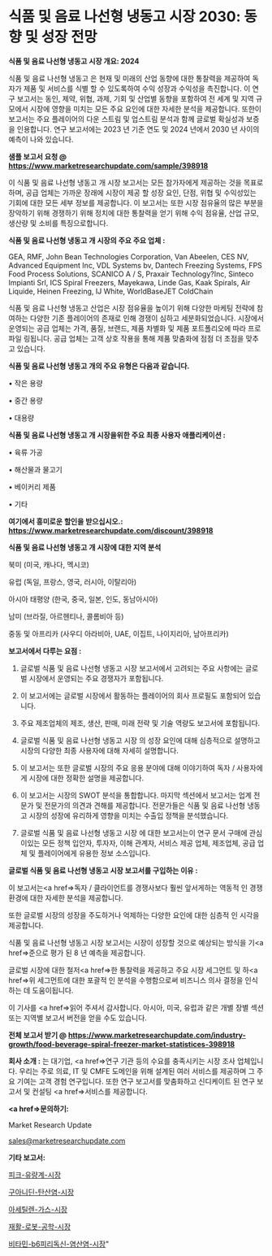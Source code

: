# 식품 및 음료 나선형 냉동고 시장 2030: 동향 및 성장 전망

<strong>식품 및 음료 나선형 냉동고 시장 개요: 2024</strong>

식품 및 음료 나선형 냉동고 은 현재 및 미래의 산업 동향에 대한 통찰력을 제공하여 독자가 제품 및 서비스를 식별 할 수 있도록하여 수익 성장과 수익성을 촉진합니다. 이 연구 보고서는 동인, 제약, 위협, 과제, 기회 및 산업별 동향을 포함하여 전 세계 및 지역 규모에서 시장에 영향을 미치는 모든 주요 요인에 대한 자세한 분석을 제공합니다. 또한이 보고서는 주요 플레이어의 다운 스트림 및 업스트림 분석과 함께 글로벌 확실성과 보증을 인용합니다. 연구 보고서에는 2023 년 기준 연도 및 2024 년에서 2030 년 사이의 예측이 나와 있습니다.



<strong>샘플 보고서 요청 @ <a href=https://www.marketresearchupdate.com/sample/398918>https://www.marketresearchupdate.com/sample/398918</a></strong>

이 식품 및 음료 나선형 냉동고 개 시장 보고서는 모든 참가자에게 제공하는 것을 목표로하며, 공급 업체는 가까운 장래에 시장이 제공 할 성장 요인, 단점, 위협 및 수익성있는 기회에 대한 모든 세부 정보를 제공합니다. 이 보고서는 또한 시장 점유율의 많은 부분을 장악하기 위해 경쟁하기 위해 정치에 대한 통찰력을 얻기 위해 수익 점유율, 산업 규모, 생산량 및 소비를 특징으로합니다.



<strong>식품 및 음료 나선형 냉동고 개 시장의 주요 주요 업체 :</strong>

GEA, RMF, John Bean Technologies Corporation, Van Abeelen, CES NV, Advanced Equipment Inc, VDL Systems bv, Dantech Freezing Systems, FPS Food Process Solutions, SCANICO A / S, Praxair Technology?Inc, Sinteco Impianti Srl, ICS Spiral Freezers, Mayekawa, Linde Gas, Kaak Spirals, Air Liquide, Heinen Freezing, IJ White, WorldBaseJET ColdChain

식품 및 음료 나선형 냉동고 산업은 시장 점유율을 높이기 위해 다양한 마케팅 전략에 참여하는 다양한 기존 플레이어의 존재로 인해 경쟁이 심하고 세분화되었습니다. 시장에서 운영되는 공급 업체는 가격, 품질, 브랜드, 제품 차별화 및 제품 포트폴리오에 따라 프로파일 링됩니다. 공급 업체는 고객 상호 작용을 통해 제품 맞춤화에 점점 더 초점을 맞추고 있습니다.



<strong>식품 및 음료 나선형 냉동고 개의 주요 유형은 다음과 같습니다.</strong>

• 작은 용량

• 중간 용량

• 대용량



<strong>식품 및 음료 나선형 냉동고 개 시장을위한 주요 최종 사용자 애플리케이션 :</strong>

• 육류 가공

• 해산물과 물고기

• 베이커리 제품

• 기타



<strong>여기에서 흥미로운 할인을 받으십시오.: <a href=https://www.marketresearchupdate.com/discount/398918>https://www.marketresearchupdate.com/discount/398918</a></strong>



<strong>식품 및 음료 나선형 냉동고 개 시장에 대한 지역 분석</strong>

북미 (미국, 캐나다, 멕시코)

유럽 (독일, 프랑스, 영국, 러시아, 이탈리아)

아시아 태평양 (한국, 중국, 일본, 인도, 동남아시아)

남미 (브라질, 아르헨티나, 콜롬비아 등)

중동 및 아프리카 (사우디 아라비아, UAE, 이집트, 나이지리아, 남아프리카)



<strong>보고서에서 다루는 요점 :</strong>

1. 글로벌 식품 및 음료 나선형 냉동고 시장 보고서에서 고려되는 주요 사항에는 글로벌 시장에서 운영되는 주요 경쟁자가 포함됩니다.

2. 이 보고서에는 글로벌 시장에서 활동하는 플레이어의 회사 프로필도 포함되어 있습니다.

3. 주요 제조업체의 제조, 생산, 판매, 미래 전략 및 기술 역량도 보고서에 포함됩니다.

4. 글로벌 식품 및 음료 나선형 냉동고 시장 의 성장 요인에 대해 심층적으로 설명하고 시장의 다양한 최종 사용자에 대해 자세히 설명합니다.

5. 이 보고서는 또한 글로벌 시장의 주요 응용 분야에 대해 이야기하여 독자 / 사용자에게 시장에 대한 정확한 설명을 제공합니다.

6. 이 보고서는 시장의 SWOT 분석을 통합합니다. 마지막 섹션에서 보고서는 업계 전문가 및 전문가의 의견과 견해를 제공합니다. 전문가들은 식품 및 음료 나선형 냉동고 시장의 성장에 유리하게 영향을 미치는 수출입 정책을 분석했습니다.

7. 글로벌 식품 및 음료 나선형 냉동고 시장 에 대한 보고서는이 연구 문서 구매에 관심이있는 모든 정책 입안자, 투자자, 이해 관계자, 서비스 제공 업체, 제조업체, 공급 업체 및 플레이어에게 유용한 정보 소스입니다.



<strong>글로벌 식품 및 음료 나선형 냉동고 시장 보고서를 구입하는 이유 :</strong>

이 보고서는<a href=>독자 / 클</a>라이언트를 경쟁사보다 훨씬 앞서게하는 역동적 인 경쟁 환경에 대한 자세한 분석을 제공합니다.

또한 글로벌 시장의 성장을 주도하거나 억제하는 다양한 요인에 대한 심층적 인 시각을 제공합니다.

식품 및 음료 나선형 냉동고 시장 보고서는 시장이 성장할 것으로 예상되는 방식을 기<a href=>준으로</a> 평가 된 8 년 예측을 제공합니다.

글로벌 시장에 대한 철저<a href=>한 통찰력</a>을 제공하고 주요 시장 세그먼트 및 하<a href=>위 세그</a>먼트에 대한 포괄적 인 분석을 수행함으로써 비즈니스 의사 결정을 인식하는 데 도움이됩니다.

이 기사를 <a href=>읽어 주</a>셔서 감사합니다. 아시아, 미국, 유럽과 같은 개별 장별 섹션 또는 지역별 보고서 버전을 얻을 수도 있습니다.



<strong>전체 보고서 받기 @ <a href=https://www.marketresearchupdate.com/industry-growth/food-beverage-spiral-freezer-market-statistices-398918>https://www.marketresearchupdate.com/industry-growth/food-beverage-spiral-freezer-market-statistices-398918</a></strong>



<strong>회사 소개 :</strong>
는 대기업, <a href=>연구 기</a>관 등의 수요를 충족시키는 시장 조사 업체입니다. 우리는 주로 의료, IT 및 CMFE 도메인을 위해 설계된 여러 서비스를 제공하며 그 주요 기여는 고객 경험 연구입니다. 또한 연구 보고서를 맞춤화하고 신디케이트 된 연구 보고서 및 컨설팅 <a href=>서비</a>스를 제공합니다.



<strong><a href=>문의하기:</a></strong>

Market Research Update

sales@marketresearchupdate.com



<strong>기타 보고서:</strong>

<a href=https://www.linkedin.com/pulse/피크-유량계-시장-동향-및-성장-전망-survey-spotlight-pro-24-analysis/>피크-유량계-시장</a>

<a href=https://www.linkedin.com/pulse/구아니딘-탄산염-시장-세분화-연구-및-목표-고객2029년-survey-savvy-insights-360-analysis-xcqtf/>구아니딘-탄산염-시장</a>

<a href=https://www.linkedin.com/pulse/아세틸렌-가스-시장-동향-및-성장-전망-survey-spotlight-pro-24-analysis-s0jwf/>아세틸렌-가스-시장</a>

<a href=https://www.linkedin.com/pulse/재활-로봇-공학-시장-진입-전략-및-위험-평가2030년-isdailynews-z2ljf/>재활-로봇-공학-시장</a>

<a href=https://www.linkedin.com/pulse/비타민-b6피리독신-염산염-시장-현재-및-미래-성장-2029-trendsetters-talk-360-analysis-2litf/>비타민-b6피리독신-염산염-시장</a>"
